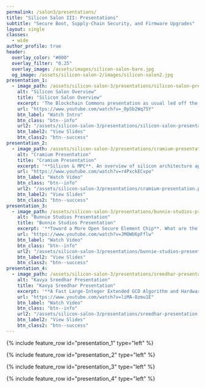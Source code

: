 ```yaml
---
permalink: /salon3/presentations/
title: "Silicon Salon III: Presentations"
subtitle: "Secure Boot, Supply-Chain Security, and Firmware Upgrades"
layout: single
classes:
  - wide
author_profile: true
header:
  overlay_color: "#000"
  overlay_filter: "0.25"
  overlay_image: /assets/images/silicon-salon-bare.jpg
  og_image: /assets/silicon-salon-2/images/silicon-salon2.jpg
presentation_1:
  - image_path: /assets/silicon-salon-3/presentations/silicon-salon-presentation.jpg
    alt: "Silicon Salon Overview"
    title: "Silicon Salon Overview"
    excerpt: 'The Blockchain Commons presentation as usual led off the day.'
    url: "https://www.youtube.com/watch?v=_0pSb2Wq75Y"
    btn_label: "Watch Intro"
    btn_class: "btn--info"
    url2: "/assets/silicon-salon-3/presentations/silicon-salon-presentation.pdf"
    btn_label2: "View Slides"
    btn_class2: "btn--success"
presentation_2:
  - image_path: /assets/silicon-salon-3/presentations/cramium-presentation.jpg
    alt: "Cramium Presentation"
    title: "Cramium Presentation"
    excerpt: '**Silicon & MPC**. An overview of silicon architecture approaches to addressing concerns of security, performance and efficiency, economic concerns, and flexibility to accommodate future improvements. Also, a discussion of some facets of MPC-based distributed key management that receive little academic attention but are important in a practical context.'
    url: "https://www.youtube.com/watch?v=r4PxckECvpo"
    btn_label: "Watch Video"
    btn_class: "btn--info"
    url2: "/assets/silicon-salon-3/presentations/cramium-presentation.pdf"
    btn_label2: "View Slides"
    btn_class2: "btn--success"
presentation_3:
  - image_path: /assets/silicon-salon-3/presentations/bunnie-studios-presentation.jpg
    alt: "Bunnie Studios Presentation"
    title: "Bunnie Studios Presentation"
    excerpt: '**Toward a More Open Secure Element Chip**. What are the elements that make a semiconductor more or less “open”? How do you maintain openness in a proprietary ecosystem, and is there a purpose to secrecy in security?'
    url: "https://www.youtube.com/watch?v=JMOWU6pFflw"
    btn_label: "Watch Video"
    btn_class: "btn--info"
    url2: "/assets/silicon-salon-3/presentations/bunnie-studios-presentation.pdf"
    btn_label2: "View Slides"
    btn_class2: "btn--success"
presentation_4:
  - image_path: /assets/silicon-salon-3/presentations/sreedhar-presentation.jpg
    alt: "Kavya Sreedhar Presentation"
    title: "Kavya Sreedhar Presentation"
    excerpt: '**A Fast Large-Integer Extended GCD Algorithm and Hardware Design for Verifiable Delay Functions and Modular Inversion**. Developing a large-integer extended GCD (XGCD) algorithm and hardware design. It uses carry-save arithmetic and conducts a design space exploration to develop an accelerator that supports fast average and constant-time evaluation.'
    url: "https://www.youtube.com/watch?v=liMA-8zmu1E"
    btn_label: "Watch Video"
    btn_class: "btn--info"
    url2: "/assets/silicon-salon-3/presentations/sreedhar-presentation.pdf"
    btn_label2: "View Slides"
    btn_class2: "btn--success"
---
```


{% include feature_row id="presentation_1" type="left" %}

{% include feature_row id="presentation_2" type="left" %}

{% include feature_row id="presentation_3" type="left" %}

{% include feature_row id="presentation_4" type="left" %}

